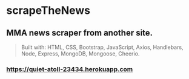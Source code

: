 # scrapeTheNews

## MMA news scraper from another site.
> Built with: HTML, CSS, Bootstrap, JavaScript, Axios, Handlebars, Node, Express, MongoDB, Mongoose, Cheerio.

### https://quiet-atoll-23434.herokuapp.com
